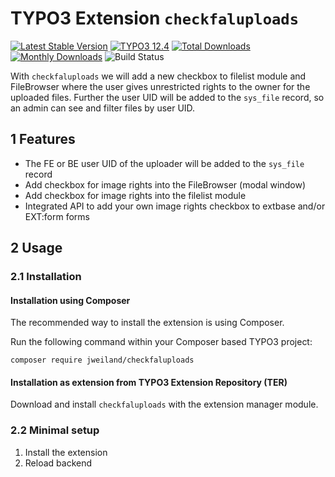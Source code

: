 # TYPO3 Extension `checkfaluploads`

[![Latest Stable Version](https://poser.pugx.org/jweiland/checkfaluploads/v/stable.svg)](https://packagist.org/packages/jweiland/checkfaluploads)
[![TYPO3 12.4](https://img.shields.io/badge/TYPO3-12.4-green.svg)](https://get.typo3.org/version/12)
[![Total Downloads](https://poser.pugx.org/jweiland/checkfaluploads/downloads.svg)](https://packagist.org/packages/jweiland/checkfaluploads)
[![Monthly Downloads](https://poser.pugx.org/jweiland/checkfaluploads/d/monthly)](https://packagist.org/packages/jweiland/checkfaluploads)
![Build Status](https://github.com/jweiland-net/checkfaluploads/actions/workflows/typo3_12.yml/badge.svg)

With `checkfaluploads` we will add a new checkbox to filelist module and FileBrowser
where the user gives unrestricted rights to the owner for the uploaded files.
Further the user UID will be added to the `sys_file` record, so an admin can see and filter files by
user UID.

## 1 Features

* The FE or BE user UID of the uploader will be added to the `sys_file` record
* Add checkbox for image rights into the FileBrowser (modal window)
* Add checkbox for image rights into the filelist module
* Integrated API to add your own image rights checkbox to extbase and/or EXT:form forms

## 2 Usage

### 2.1 Installation

#### Installation using Composer

The recommended way to install the extension is using Composer.

Run the following command within your Composer based TYPO3 project:

```
composer require jweiland/checkfaluploads
```

#### Installation as extension from TYPO3 Extension Repository (TER)

Download and install `checkfaluploads` with the extension manager module.

### 2.2 Minimal setup

1) Install the extension
2) Reload backend
